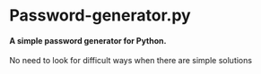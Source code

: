 # Password-generator.py

<h4>A simple password generator for Python.</h4>

No need to look for difficult ways when there are simple solutions